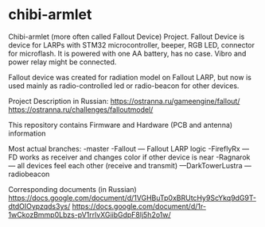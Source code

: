 # chibi-armlet

Chibi-armlet (more often called Fallout Device) Project. 
Fallout Device is device for LARPs with STM32 microcontroller, beeper, RGB LED, connector for microflash. It is powered with one AA battery, has no case. Vibro and power relay might be connected.

Fallout device was created for radiation model on Fallout LARP, but now is used mainly as radio-controlled led or radio-beacon for other devices. 

Project Description in Russian:
https://ostranna.ru/gameengine/fallout/
https://ostranna.ru/challenges/falloutmodel/

This repository contains Firmware and Hardware (PCB and antenna) information

Most actual branches:
-master
-Fallout — Fallout LARP logic
-FireflyRx — FD works as receiver and changes color if other device is near
-Ragnarok — all devices feel each other (receive and transmit)
—DarkTowerLustra — radiobeacon

Corresponding documents (in Russian)
https://docs.google.com/document/d/1VGHBuTp0xBRUtcHy9ScYkq9dG9T-dtdOIOypzqds3ys/
https://docs.google.com/document/d/1r-1wCkozBmmp0Lbzs-pV1rrlvXGiibGdpF8lj5h2o1w/
